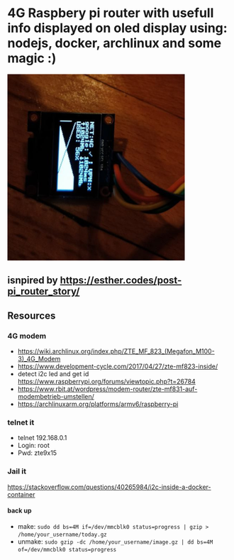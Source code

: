 # 4G Raspbery pi router with usefull info displayed on oled display using: nodejs, docker, archlinux and some magic :)

![alt text](https://github.com/zetxx/router-rpi-4G/blob/master/tmp/in-action.png?raw=true)

## isnpired by https://esther.codes/post-pi_router_story/

## Resources
  ### 4G modem
  - https://wiki.archlinux.org/index.php/ZTE_MF_823_(Megafon_M100-3)_4G_Modem
  - https://www.development-cycle.com/2017/04/27/zte-mf823-inside/
  - detect i2c led and get id https://www.raspberrypi.org/forums/viewtopic.php?t=26784
  - https://www.rbit.at/wordpress/modem-router/zte-mf831-auf-modembetrieb-umstellen/
  - https://archlinuxarm.org/platforms/armv6/raspberry-pi
  
  ### telnet it
  
  - telnet 192.168.0.1
  - Login: root
  - Pwd: zte9x15
  
  ### Jail it
  https://stackoverflow.com/questions/40265984/i2c-inside-a-docker-container

  #### back up
  - make: `sudo dd bs=4M if=/dev/mmcblk0 status=progress | gzip > /home/your_username/today.gz`
  - unmake: `sudo gzip -dc /home/your_username/image.gz | dd bs=4M of=/dev/mmcblk0 status=progress`
